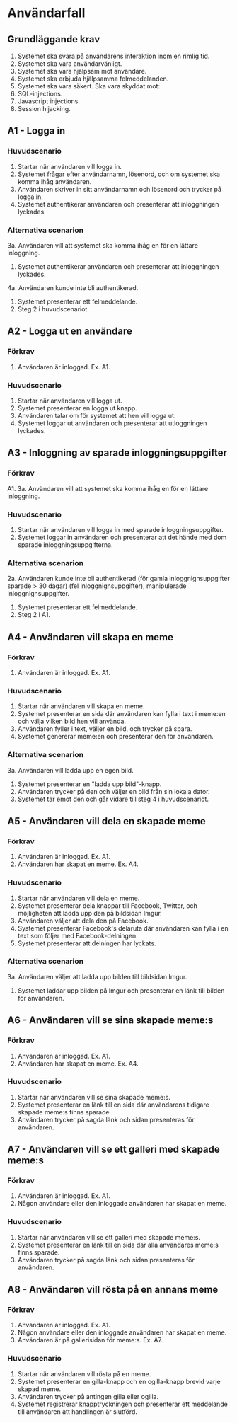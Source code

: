 # Användarfall

## Grundläggande krav
1. Systemet ska svara på användarens interaktion inom en rimlig tid.
2. Systemet ska vara användarvänligt.
  1. Systemet ska vara hjälpsam mot användare.
  2. Systemet ska erbjuda hjälpsamma felmeddelanden.
3. Systemet ska vara säkert. Ska vara skyddat mot:
  1. SQL-injections.
  2. Javascript injections.
  3. Session hijacking.

## A1 - Logga in
### Huvudscenario
1. Startar när användaren vill logga in.
2. Systemet frågar efter användarnamn, lösenord, och om systemet ska komma ihåg användaren.
3. Användaren skriver in sitt användarnamn och lösenord och trycker på logga in.
4. Systemet authentikerar användaren och presenterar att inloggningen lyckades.

### Alternativa scenarion
3a. Användaren vill att systemet ska komma ihåg en för en lättare inloggning.

1. Systemet authentikerar användaren och presenterar att inloggningen lyckades.

4a. Användaren kunde inte bli authentikerad.

1. Systemet presenterar ett felmeddelande.
2. Steg 2 i huvudscenariot.


## A2 - Logga ut en användare
### Förkrav
1. Användaren är inloggad. Ex. A1.

### Huvudscenario
1. Startar när användaren vill logga ut.
2. Systemet presenterar en logga ut knapp.
3. Användaren talar om för systemet att hen vill logga ut.
4. Systemet loggar ut användaren och presenterar att utloggningen lyckades.


## A3 - Inloggning av sparade inloggningsuppgifter
### Förkrav
A1. 3a. Användaren vill att systemet ska komma ihåg en för en lättare inloggning.

### Huvudscenario
1. Startar när användaren vill logga in med sparade inloggningsuppgifter.
2. Systemet loggar in användaren och presenterar att det hände med dom sparade inloggningsuppgifterna.

### Alternativa scenarion
2a. Användaren kunde inte bli authentikerad (för gamla inloggnignsuppgifter sparade > 30 dagar) (fel inloggnignsuppgifter), manipulerade inloggnignsuppgifter.

1. Systemet presenterar ett felmeddelande.
2. Steg 2 i A1.


## A4 - Användaren vill skapa en meme
### Förkrav
1. Användaren är inloggad. Ex. A1.

### Huvudscenario
1. Startar när användaren vill skapa en meme.
2. Systemet presenterar en sida där användaren kan fylla i text i meme:en och välja vilken bild hen vill använda.
3. Användaren fyller i text, väljer en bild, och trycker på spara.
4. Systemet genererar meme:en och presenterar den för användaren.

### Alternativa scenarion
3a. Användaren vill ladda upp en egen bild.

1. Systemet presenterar en "ladda upp bild"-knapp.
2. Användaren trycker på den och väljer en bild från sin lokala dator.
3. Systemet tar emot den och går vidare till steg 4 i huvudscenariot.


## A5 - Användaren vill dela en skapade meme
### Förkrav
1. Användaren är inloggad. Ex. A1.
2. Användaren har skapat en meme. Ex. A4.

### Huvudscenario
1. Startar när användaren vill dela en meme.
2. Systemet presenterar dela knappar till Facebook, Twitter, och möjligheten att ladda upp den på bildsidan Imgur.
3. Användaren väljer att dela den på Facebook.
4. Systemet presenterar Facebook's delaruta där användaren kan fylla i en text som följer med Facebook-delningen.
5. Systemet presenterar att delningen har lyckats.

### Alternativa scenarion
3a. Användaren väljer att ladda upp bilden till bildsidan Imgur.

1. Systemet laddar upp bilden på Imgur och presenterar en länk till bilden för användaren.


## A6 - Användaren vill se sina skapade meme:s
### Förkrav
1. Användaren är inloggad. Ex. A1.
2. Användaren har skapat en meme. Ex. A4.

### Huvudscenario
1. Startar när användaren vill se sina skapade meme:s.
2. Systemet presenterar en länk till en sida där användarens tidigare skapade meme:s finns sparade.
3. Användaren trycker på sagda länk och sidan presenteras för användaren.


## A7 - Användaren vill se ett galleri med skapade meme:s
### Förkrav
1. Användaren är inloggad. Ex. A1.
2. Någon användare eller den inloggade användaren har skapat en meme.

### Huvudscenario
1. Startar när användaren vill se ett galleri med skapade meme:s.
2. Systemet presenterar en länk till en sida där alla användares meme:s finns sparade.
3. Användaren trycker på sagda länk och sidan presenteras för användaren.


## A8 - Användaren vill rösta på en annans meme
### Förkrav
1. Användaren är inloggad. Ex. A1.
2. Någon användare eller den inloggade användaren har skapat en meme.
3. Användaren är på gallerisidan för meme:s. Ex. A7.

### Huvudscenario
1. Startar när användaren vill rösta på en meme.
2. Systemet presenterar en gilla-knapp och en ogilla-knapp brevid varje skapad meme.
3. Användaren trycker på antingen gilla eller ogilla.
4. Systemet registrerar knapptryckningen och presenterar ett meddelande till användaren att handlingen är slutförd.
